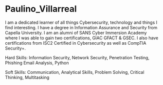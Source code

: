 # Paulino_Villarreal

I am a dedicated learner of all things Cybersecurity, technology and things I find interesting. I have a degree in Information Assurance and Security from Capella University. I am an alumni of SANS Cyber Immersion Academy where I was able to gain two certifications, GIAC GFACT & GSEC. I also have certifications from ISC2 Certified in Cybersecurity as well as CompTIA Security+. 

Hard Skills: Information Security, Network Security, Penetration Testing, Phishing Email Analysis, Python

Soft Skills: Communication, Analytical Skills, Problem Solving, Critical Thinking, Multitasking
